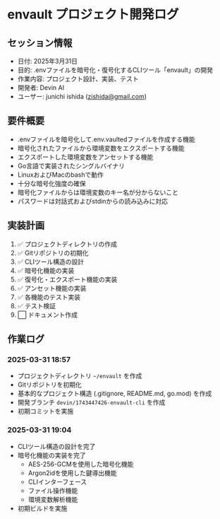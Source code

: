 # envault プロジェクト開発ログ

## セッション情報
- 日付: 2025年3月31日
- 目的: .envファイルを暗号化・復号化するCLIツール「envault」の開発
- 作業内容: プロジェクト設計、実装、テスト
- 開発者: Devin AI
- ユーザー: junichi ishida (zishida@gmail.com)

## 要件概要
- .envファイルを暗号化して.env.vaultedファイルを作成する機能
- 暗号化されたファイルから環境変数をエクスポートする機能
- エクスポートした環境変数をアンセットする機能
- Go言語で実装されたシングルバイナリ
- LinuxおよびMacのbashで動作
- 十分な暗号化強度の確保
- 暗号化ファイルからは環境変数のキー名が分からないこと
- パスワードは対話式およびstdinからの読み込みに対応

## 実装計画
1. ✅ プロジェクトディレクトリの作成
2. ✅ Gitリポジトリの初期化
3. ✅ CLIツール構造の設計
4. ✅ 暗号化機能の実装
5. ✅ 復号化・エクスポート機能の実装
6. ✅ アンセット機能の実装
7. ✅ 各機能のテスト実装
8. ✅ テスト検証
9. ⬜ ドキュメント作成

## 作業ログ

### 2025-03-31 18:57
- プロジェクトディレクトリ `~/envault` を作成
- Gitリポジトリを初期化
- 基本的なプロジェクト構造 (.gitignore, README.md, go.mod) を作成
- 開発ブランチ `devin/1743447426-envault-cli` を作成
- 初期コミットを実施

### 2025-03-31 19:04
- CLIツール構造の設計を完了
- 暗号化機能の実装を完了
  - AES-256-GCMを使用した暗号化機能
  - Argon2idを使用した鍵導出機能
  - CLIインターフェース
  - ファイル操作機能
  - 環境変数解析機能
- 初期ビルドを実施
